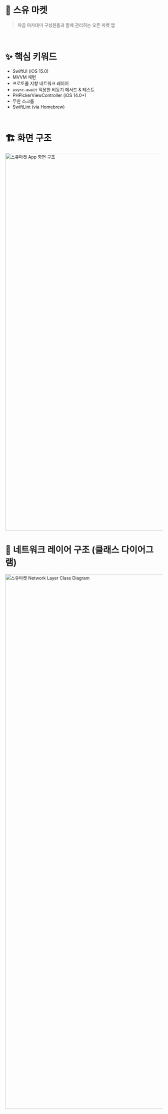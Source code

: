 # 🥕 스유 마켓
> 야곰 아카데미 구성원들과 함께 관리하는 오픈 마켓 앱

<br>

# ✨ 핵심 키워드

- SwiftUI (iOS 15.0)
- MVVM 패턴
- 프로토콜 지향 네트워크 레이어
- `async-await` 적용한 비동기 메서드 & 테스트
- PHPickerViewController (iOS 14.0+)
- 무한 스크롤
- SwiftLint (via Homebrew)

<br>

# 🏗 화면 구조

<img width="1207" alt="스유마켓 App 화면 구조" src="https://user-images.githubusercontent.com/71127966/166109655-c0d81b89-1bd5-48e6-9989-fa70e4276496.png">

<br>

# 📡 네트워크 레이어 구조 (클래스 다이어그램)

<img width="1708" alt="스유마켓 Network Layer Class Diagram" src="https://user-images.githubusercontent.com/71127966/166131694-e874884d-21a9-4ecd-80a6-8a23c9762b4d.png">
